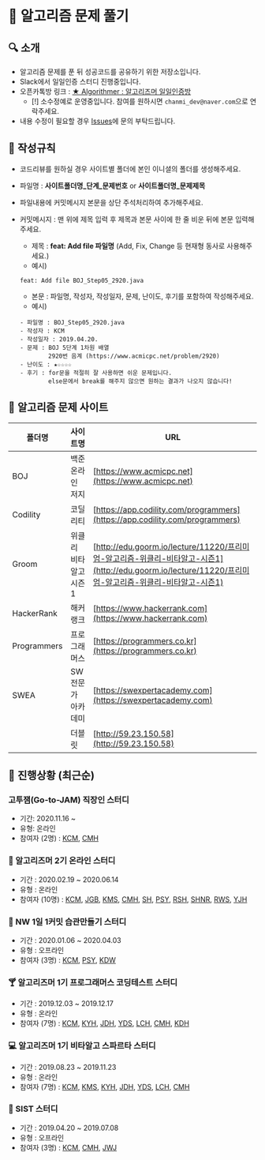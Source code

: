 # :crown: 알고리즘 문제 풀기

## 🔍 소개

- 알고리즘 문제를 푼 뒤 성공코드를 공유하기 위한 저장소입니다.
- Slack에서 일일인증 스터디 진행중입니다.
- 오픈카톡방 링크 : [★ Algorithmer : 알고리즈머 일일인증방](https://open.kakao.com/o/gBu3SdBb)
  - [!] 소수정예로 운영중입니다. 참여를 원하시면 `chanmi_dev@naver.com`으로 연락주세요.
- 내용 수정이 필요할 경우 [Issues](https://github.com/Chanmi-Kim/Algorithm-problem-solving/issues)에 문의 부탁드립니다.

## 📝 작성규칙

- 코드리뷰를 원하실 경우 사이트별 폴더에 본인 이니셜의 폴더를 생성해주세요.
- 파일명 : **사이트폴더명_단계_문제번호** or **사이트폴더명_문제제목**
- 파일내용에 커밋메시지 본문을 상단 주석처리하여 추가해주세요.
- 커밋메시지 : 맨 위에 제목 입력 후 제목과 본문 사이에 한 줄 비운 뒤에 본문 입력해주세요.
  - 제목 : **feat: Add file 파일명** (Add, Fix, Change 등 현재형 동사로 사용해주세요.)
  - 예시)
   ```git
  feat: Add file BOJ_Step05_2920.java
  ```
  - 본문 : 파일명, 작성자, 작성일자, 문제, 난이도, 후기를 포함하여 작성해주세요.
  - 예시)
  
  ```git 
  - 파일명 : BOJ_Step05_2920.java
  - 작성자 : KCM
  - 작성일자 : 2019.04.20.
  - 문제 : BOJ 5단계 1차원 배열
          2920번 음계 (https://www.acmicpc.net/problem/2920)
  - 난이도 : ★☆☆☆☆ 
  - 후기 : for문을 적절히 잘 사용하면 쉬운 문제입니다.
          else문에서 break를 해주지 않으면 원하는 결과가 나오지 않습니다!
  ```
  
  
## 🧭 알고리즘 문제 사이트

| 폴더명       | 사이트명             | URL                                                          |
| ----------- | -------------------- | ------------------------------------------------------------ |
| BOJ         | 백준 온라인 저지      | [https://www.acmicpc.net](https://www.acmicpc.net)           |
| Codility    | 코딜리티             | [https://app.codility.com/programmers](https://app.codility.com/programmers) |
| Groom       | 위클리 비타알고 시즌1 | [http://edu.goorm.io/lecture/11220/프리미엄-알고리즘-위클리-비타알고-시즌1](http://edu.goorm.io/lecture/11220/프리미엄-알고리즘-위클리-비타알고-시즌1) |
| HackerRank  | 해커랭크             | [https://www.hackerrank.com](https://www.hackerrank.com)  |
| Programmers | 프로그래머스          | [https://programmers.co.kr](https://programmers.co.kr)  |
| SWEA        | SW 전문가 아카데미    | [https://swexpertacademy.com](https://swexpertacademy.com)  |
|             | 더블릿               | [http://59.23.150.58](http://59.23.150.58)                   |


## 📑 진행상황 (최근순)

### 고투잼(Go-to-JAM) 직장인 스터디

- 기간: 2020.11.16 ~
- 유형: 온라인
- 참여자 (2명) : [KCM](https://github.com/Chanmi-Kim), [CMH](https://github.com/chans08)

### 🍩 알고리즈머 2기 온라인 스터디

- 기간 : 2020.02.19 ~ 2020.06.14
- 유형 : 온라인
- 참여자 (10명) : [KCM](https://github.com/Chanmi-Kim), [JGB](https://github.com/cafemug), [KMS](https://github.com/msnodeve), [CMH](https://github.com/chans08), [SH](https://github.com/sehajyang), [PSY](https://Github.com/soyeonP), [RSH](https://github.com/Zeroboom), [SHNR](https://github.com/HaenaraShin), [RWS](https://github.com/wooseopim), [YJH](https://github.com/narajoa21)

### 🧀 NW 1일 1커밋 습관만들기 스터디

- 기간 : 2020.01.06 ~ 2020.04.03
- 유형 : 오프라인
- 참여자 (3명) : [KCM](https://github.com/Chanmi-Kim), [PSY](https://Github.com/soyeonP), [KDW](https://github.com/ehddnr8813)

### 🍸 알고리즈머 1기 프로그래머스 코딩테스트 스터디

- 기간 : 2019.12.03 ~ 2019.12.17
- 유형 : 온라인
- 참여자 (7명) : [KCM](https://github.com/Chanmi-Kim), [KYH](https://github.com/yh0921k), [JDH](https://github.com/daehoney), [YDS](https://github.com/dsyun96), [LCH](https://github.com/blurfx), [CMH](https://github.com/chans08), [KDH](https://github.com/mycisco)

### 💻 알고리즈머 1기 비타알고 스파르타 스터디

- 기간 : 2019.08.23 ~ 2019.11.23
- 유형 : 온라인
- 참여자 (7명) : [KCM](https://github.com/Chanmi-Kim), [KMS](https://github.com/msnodeve), [KYH](https://github.com/yh0921k), [JDH](https://github.com/daehoney), [YDS](https://github.com/dsyun96), [LCH](https://github.com/blurfx), [CMH](https://github.com/chans08)

### 🏢 SIST 스터디

- 기간 : 2019.04.20 ~ 2019.07.08
- 유형 : 오프라인
- 참여자 (3명) : [KCM](https://github.com/Chanmi-Kim), [CMH](https://github.com/chans08), [JWJ](https://github.com/woojoovove)
